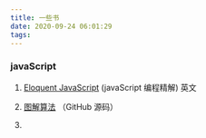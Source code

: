 ```yaml
---
title: 一些书
date: 2020-09-24 06:01:29
tags:
---
```

### javaScript

1. [Eloquent JavaScript](https://eloquentjavascript.net) (javaScript 编程精解) 英文

2. [图解算法](https://github.com/egonSchiele/grokking_algorithms) （GitHub 源码）
3. 